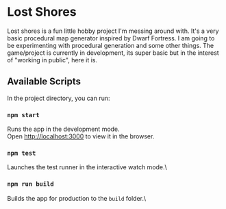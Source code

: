 # Lost Shores
Lost shores is a fun little hobby project I'm messing around with. It's a very basic procedural map generator inspired by Dwarf Fortress. I am going to be experimenting with procedural generation and some other things. The game/project is currently in development, its super basic but in the interest of "working in public", here it is.

## Available Scripts

In the project directory, you can run:

### `npm start`

Runs the app in the development mode.\
Open [http://localhost:3000](http://localhost:3000) to view it in the browser.

### `npm test`

Launches the test runner in the interactive watch mode.\

### `npm run build`

Builds the app for production to the `build` folder.\